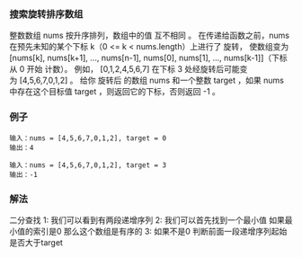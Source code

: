 ### 搜索旋转排序数组
整数数组 nums 按升序排列，数组中的值 互不相同 。
在传递给函数之前，nums 在预先未知的某个下标 k（0 <= k < nums.length）上进行了 旋转，
使数组变为 [nums[k], nums[k+1], ..., nums[n-1], nums[0], nums[1], ..., nums[k-1]]（下标 从 0 开始 计数）。
例如， [0,1,2,4,5,6,7] 在下标 3 处经旋转后可能变为 [4,5,6,7,0,1,2] 。
给你 旋转后 的数组 nums 和一个整数 target ，如果 nums 中存在这个目标值 target ，则返回它的下标，否则返回 -1 。
### 例子
```text
输入：nums = [4,5,6,7,0,1,2], target = 0
输出：4
```
```text
输入：nums = [4,5,6,7,0,1,2], target = 3
输出：-1
```
### 解法
二分查找
1: 我们可以看到有两段递增序列
2: 我们可以首先找到一个最小值 如果最小值的索引是0 那么这个数组是有序的
3: 如果不是0 判断前面一段递增序列起始是否大于target